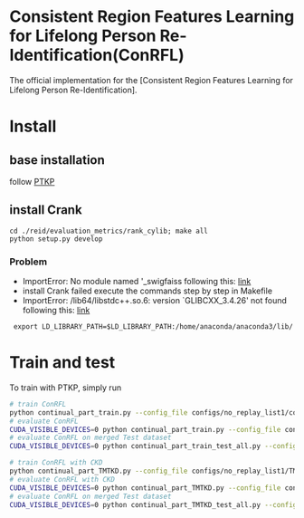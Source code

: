 # Consistent Region Features Learning for Lifelong Person Re-Identification(ConRFL)
The official implementation for the [Consistent Region Features Learning for Lifelong Person Re-Identification].

# Install 
## base installation
follow [PTKP](https://github.com/g3956/PTKP)
## install Crank
```
cd ./reid/evaluation_metrics/rank_cylib; make all
python setup.py develop

```
### Problem
- ImportError: No module named '_swigfaiss
following this: [link](https://github.com/facebookresearch/faiss/issues/821)
- install Crank failed
execute the commands step by step in Makefile
- ImportError: /lib64/libstdc++.so.6: version `GLIBCXX_3.4.26' not found
following this: [link](https://github.com/AllenDowney/ThinkStats2/issues/92)
```angular2html
 export LD_LIBRARY_PATH=$LD_LIBRARY_PATH:/home/anaconda/anaconda3/lib/
```
# Train and test

To train with PTKP, simply run
```bash
# train ConRFL
python continual_part_train.py --config_file configs/no_replay_list1/coseg_model.yaml
# evaluate ConRFL
CUDA_VISIBLE_DEVICES=0 python continual_part_train.py --config_file configs/no_replay_list1/coseg_model.yaml --evaluate;
# evaluate ConRFL on merged Test dataset
CUDA_VISIBLE_DEVICES=0 python continual_part_train_test_all.py --config_file configs/no_replay_list1/coseg_model.yaml;

# train ConRFL with CKD
python continual_part_TMTKD.py --config_file configs/no_replay_list1/TMTLearnForgetKD_kd_P_no_assignmodel.yaml
# evaluate ConRFL with CKD
CUDA_VISIBLE_DEVICES=0 python continual_part_TMTKD.py --config_file configs/no_replay_list1/TMTLearnForgetKD_kd_P_no_assignmodel.yaml --evaluate;
# evaluate ConRFL on merged Test dataset
CUDA_VISIBLE_DEVICES=0 python continual_part_TMTKD_test_all.py --config_file configs/no_replay_list1/TMTLearnForgetKD_kd_P_no_assignmodel.yaml;
```
